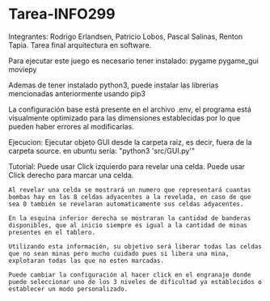 # Tarea-INFO299
Integrantes: Rodrigo Erlandsen, Patricio Lobos, Pascal Salinas, Renton Tapia.
Tarea final arquitectura en software.

Para ejecutar este juego es necesario tener instalado:
pygame
pygame_gui
moviepy

Ademas de tener instalado python3, puede instalar las librerias mencionadas anteriormente usando pip3

La configuración base está presente en el archivo .env, el programa está visualmente optimizado para las dimensiones establecidas por lo que pueden haber errores
al modificarlas.

Ejecucion:
    Ejecutar objeto GUI desde la carpeta raiz, es decir, fuera de la carpeta source. en ubuntu sería: "python3 'src/GUI.py'"

Tutorial:
    Puede usar Click izquierdo para revelar una celda.
    Puede usar Click derecho para marcar una celda.

    Al revelar una celda se mostrará un numero que representará cuantas bombas hay en las 8 celdas adyacentes a la revelada, en caso de que sea 0 también se revelaran automaticamente sus celdas adyacentes.

    En la esquina inferior derecha se mostraran la cantidad de banderas disponibles, que al inicio siempre es igual a la cantidad de minas presentes en el tablero.

    Utilizando esta información, su objetivo será liberar todas las celdas que no sean minas pero mucho cuidado pues si libera una mina, explotaran todas las que no esten marcadas.

    Puede cambiar la configuración al hacer click en el engranaje donde puede seleccionar uno de los 3 niveles de dificultad ya establecidos o establecer un modo personalizado.